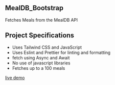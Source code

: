 ## MealDB_Bootstrap
Fetches Meals from the MealDB API

## Project Specifications
 
- Uses Tailwind CSS and JavaScript
- Uses Eslint and Prettier for linting and formatting
- fetch using Async and Await
- No use of javascript libraries
- Fetches up to a 100 meals

[live demo](https://mealdbrecipe.netlify.app/)